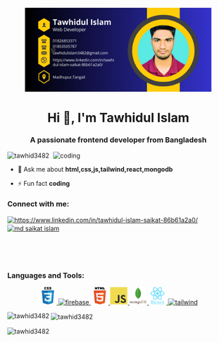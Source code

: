 <figure>
    <img src="Banner/card.png"
         alt="Albuquerque, New Mexico">
    <figcaption ></figcaption>
</figure>


<h1 align="center">Hi 👋, I'm Tawhidul Islam</h1>
<h3 align="center">A passionate frontend developer from Bangladesh</h3>

<img align='right' alt='coding' width='400' src='https://camo.githubusercontent.com/cae12fddd9d6982901d82580bdf321d81fb299141098ca1c2d4891870827bf17/68747470733a2f2f6d69726f2e6d656469756d2e636f6d2f6d61782f313336302f302a37513379765349765f7430696f4a2d5a2e676966'>

<p align="left"> <img src="https://komarev.com/ghpvc/?username=tawhid3482&label=Profile%20views&color=0e75b6&style=flat" alt="tawhid3482" /> </p>

- 💬 Ask me about **html,css,js,tailwind,react,mongodb**

- ⚡ Fun fact **coding**

<h3 align="left">Connect with me:</h3>
<p align="left">
<a href="https://linkedin.com/in/https://www.linkedin.com/in/tawhidul-islam-saikat-86b61a2a0/" target="blank"><img align="center" src="https://raw.githubusercontent.com/rahuldkjain/github-profile-readme-generator/master/src/images/icons/Social/linked-in-alt.svg" alt="https://www.linkedin.com/in/tawhidul-islam-saikat-86b61a2a0/" height="30" width="40" /></a>
<a href="https://fb.com/md saikat islam" target="blank"><img align="center" src="https://raw.githubusercontent.com/rahuldkjain/github-profile-readme-generator/master/src/images/icons/Social/facebook.svg" alt="md saikat islam" height="30" width="40" /></a>
</p>
<br />
<br />
<br />
<h3 align="left">Languages and Tools:</h3>
<p align="center"> <a href="https://www.w3schools.com/css/" target="_blank" rel="noreferrer"> <img src="https://raw.githubusercontent.com/devicons/devicon/master/icons/css3/css3-original-wordmark.svg" alt="css3" width="40" height="40"/> </a> <a href="https://firebase.google.com/" target="_blank" rel="noreferrer"> <img src="https://www.vectorlogo.zone/logos/firebase/firebase-icon.svg" alt="firebase" width="40" height="40"/> </a> <a href="https://www.w3.org/html/" target="_blank" rel="noreferrer"> <img src="https://raw.githubusercontent.com/devicons/devicon/master/icons/html5/html5-original-wordmark.svg" alt="html5" width="40" height="40"/> </a> <a href="https://developer.mozilla.org/en-US/docs/Web/JavaScript" target="_blank" rel="noreferrer"> <img src="https://raw.githubusercontent.com/devicons/devicon/master/icons/javascript/javascript-original.svg" alt="javascript" width="40" height="40"/> </a> <a href="https://www.mongodb.com/" target="_blank" rel="noreferrer"> <img src="https://raw.githubusercontent.com/devicons/devicon/master/icons/mongodb/mongodb-original-wordmark.svg" alt="mongodb" width="40" height="40"/> </a> <a href="https://reactjs.org/" target="_blank" rel="noreferrer"> <img src="https://raw.githubusercontent.com/devicons/devicon/master/icons/react/react-original-wordmark.svg" alt="react" width="40" height="40"/> </a> <a href="https://tailwindcss.com/" target="_blank" rel="noreferrer"> <img src="https://www.vectorlogo.zone/logos/tailwindcss/tailwindcss-icon.svg" alt="tailwind" width="40" height="40"/> </a> </p>

<p><img align="left" src="https://github-readme-stats.vercel.app/api/top-langs?username=tawhid3482&show_icons=true&locale=en&layout=compact" alt="tawhid3482" /></p>

<p>&nbsp;<img align="center" src="https://github-readme-stats.vercel.app/api?username=tawhid3482&show_icons=true&locale=en" alt="tawhid3482" /></p>

<p><img align="center" src="https://github-readme-streak-stats.herokuapp.com/?user=tawhid3482&" alt="tawhid3482" /></p>
